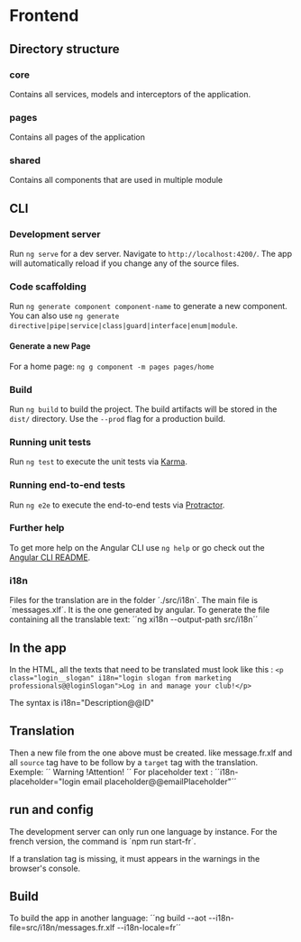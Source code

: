 # Frontend

## Directory structure

### core
Contains all services, models and interceptors of the application.

### pages
Contains all pages of the application

### shared
Contains all components that are used in multiple module

## CLI

### Development server

Run `ng serve` for a dev server. Navigate to `http://localhost:4200/`. The app will automatically reload if you change any of the source files.

### Code scaffolding

Run `ng generate component component-name` to generate a new component. You can also use `ng generate directive|pipe|service|class|guard|interface|enum|module`.

#### Generate a new Page
For a home page: `ng g component -m pages pages/home`

### Build

Run `ng build` to build the project. The build artifacts will be stored in the `dist/` directory. Use the `--prod` flag for a production build.

### Running unit tests

Run `ng test` to execute the unit tests via [Karma](https://karma-runner.github.io).

### Running end-to-end tests

Run `ng e2e` to execute the end-to-end tests via [Protractor](http://www.protractortest.org/).

### Further help

To get more help on the Angular CLI use `ng help` or go check out the [Angular CLI README](https://github.com/angular/angular-cli/blob/master/README.md).

### i18n
Files for the translation are in the folder ´./src/i18n´. The main file is ´messages.xlf´. It is the one generated by angular. To generate the file containing all the translable text: ´´ng xi18n --output-path src/i18n´´
## In the app
In the HTML, all the texts that need to be translated must look like this : ``<p class="login__slogan" i18n="login slogan from marketing professionals@@loginSlogan">Log in and manage your club!</p>``

The syntax is i18n="Description@@ID"

## Translation
Then a new file from the one above must be created. like message.fr.xlf and all `source` tag have to be follow by a `target` tag with the translation. Exemple:
´´
<source>Warning !</source><target>Attention!</target>
´´
For placeholder text : ´´i18n-placeholder="login email placeholder@@emailPlaceholder"´´

## run and config
The development server can only run one language by instance. For the french version, the command is ´npm run start-fr´.

If a translation tag is missing, it must appears in the warnings in the browser's console.

## Build
To build the app in another language: ´´ng build --aot --i18n-file=src/i18n/messages.fr.xlf --i18n-locale=fr´´
